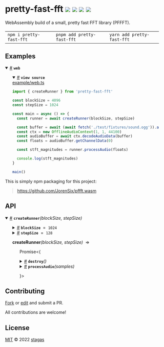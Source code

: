 

<h1>
pretty-fast-fft <a href="https://npmjs.org/package/pretty-fast-fft"><img src="https://img.shields.io/badge/npm-v1.1.0-F00.svg?colorA=000"/></a> <a href="src"><img src="https://img.shields.io/badge/loc-46-FFF.svg?colorA=000"/></a> <a href="https://cdn.jsdelivr.net/npm/pretty-fast-fft@1.1.0/dist/pretty-fast-fft.min.js"><img src="https://img.shields.io/badge/brotli-48.3K-333.svg?colorA=000"/></a> <a href="LICENSE"><img src="https://img.shields.io/badge/license-MIT-F0B.svg?colorA=000"/></a>
</h1>

<p></p>

WebAssembly build of a small, pretty fast FFT library (PFFFT).

<h4>
<table><tr><td title="Triple click to select and copy paste">
<code>npm i pretty-fast-fft </code>
</td><td title="Triple click to select and copy paste">
<code>pnpm add pretty-fast-fft </code>
</td><td title="Triple click to select and copy paste">
<code>yarn add pretty-fast-fft</code>
</td></tr></table>
</h4>

## Examples

<details id="example$web" title="web" open><summary><span><a href="#example$web">#</a></span>  <code><strong>web</strong></code></summary>  <ul>    <details id="source$web" title="web source code" open><summary><span><a href="#source$web">#</a></span>  <code><strong>view source</strong></code></summary>  <a href="example/web.ts">example/web.ts</a>  <p>

```ts
import { createRunner } from 'pretty-fast-fft'

const blockSize = 4096
const stepSize = 1024

const main = async () => {
  const runner = await createRunner(blockSize, stepSize)

  const buffer = await (await fetch('./test/fixtures/sound.ogg')).arrayBuffer()
  const ctx = new OfflineAudioContext(1, 1, 44100)
  const audioBuffer = await ctx.decodeAudioData(buffer)
  const floats = audioBuffer.getChannelData(0)

  const stft_magnitudes = runner.processAudio(floats)

  console.log(stft_magnitudes)
}

main()
```

</p>
</details></ul></details>


This is simply npm packaging for this project:

>  https://github.com/JorenSix/pffft.wasm




## API

<p>  <details id="createRunner$1" title="Function" open><summary><span><a href="#createRunner$1">#</a></span>  <code><strong>createRunner</strong></code><em>(blockSize, stepSize)</em>    </summary>  <a href=""></a>  <ul>    <p>    <details id="blockSize$3" title="Parameter" ><summary><span><a href="#blockSize$3">#</a></span>  <code><strong>blockSize</strong></code>  <span><span>&nbsp;=&nbsp;</span>  <code>1024</code></span>  </summary>    <ul><p>number</p>        </ul></details><details id="stepSize$4" title="Parameter" ><summary><span><a href="#stepSize$4">#</a></span>  <code><strong>stepSize</strong></code>  <span><span>&nbsp;=&nbsp;</span>  <code>128</code></span>  </summary>    <ul><p>number</p>        </ul></details>  <p><strong>createRunner</strong><em>(blockSize, stepSize)</em>  &nbsp;=&gt;  <ul><span>Promise</span>&lt;{<p>  <details id="destroy$9" title="Method" ><summary><span><a href="#destroy$9">#</a></span>  <code><strong>destroy</strong></code><em>()</em>    </summary>  <a href=""></a>  <ul>    <p>      <p><strong>destroy</strong><em>()</em>  &nbsp;=&gt;  <ul>void</ul></p></p>    </ul></details><details id="processAudio$6" title="Method" ><summary><span><a href="#processAudio$6">#</a></span>  <code><strong>processAudio</strong></code><em>(samples)</em>    </summary>  <a href=""></a>  <ul>    <p>    <details id="samples$8" title="Parameter" ><summary><span><a href="#samples$8">#</a></span>  <code><strong>samples</strong></code>    </summary>    <ul><p><span>Float32Array</span></p>        </ul></details>  <p><strong>processAudio</strong><em>(samples)</em>  &nbsp;=&gt;  <ul>number  []  []</ul></p></p>    </ul></details></p>}&gt;</ul></p></p>    </ul></details></p>



## Contributing

[Fork](https://github.com/stagas/pretty-fast-fft/fork) or [edit](https://github.dev/stagas/pretty-fast-fft) and submit a PR.

All contributions are welcome!

## License

<a href="LICENSE">MIT</a> &copy; 2022 [stagas](https://github.com/stagas)
